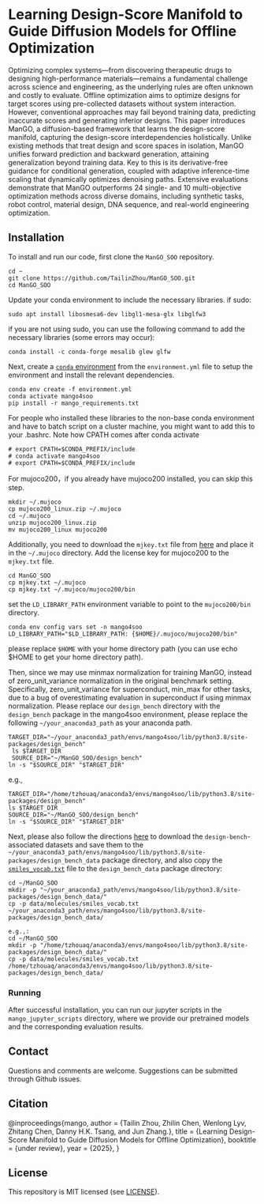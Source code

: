 
# Learning Design-Score Manifold to Guide Diffusion Models for Offline Optimization

Optimizing complex systems—from discovering therapeutic drugs to designing high-performance materials—remains a fundamental challenge across science and engineering, as the underlying rules are often unknown and costly to evaluate. 
Offline optimization aims to optimize designs for target scores using pre-collected datasets without system interaction.
However, conventional approaches may fail beyond training data, predicting inaccurate scores and generating inferior designs. 
This paper introduces ManGO, a diffusion-based framework that learns the design-score manifold, capturing the design-score interdependencies holistically.
Unlike existing methods that treat design and score spaces in isolation, ManGO unifies forward prediction and backward generation, attaining generalization beyond training data. 
Key to this is its derivative-free guidance for conditional generation, coupled with adaptive inference-time scaling that dynamically optimizes denoising paths. 
Extensive evaluations demonstrate that ManGO outperforms 24 single- and 10 multi-objective optimization methods across diverse domains, including synthetic tasks, robot control, material design, DNA sequence, and real-world engineering optimization.

## Installation

To install and run our code, first clone the `ManGO_SOO` repository.

```
cd ~
git clone https://github.com/TailinZhou/ManGO_SOO.git
cd ManGO_SOO
```

Update your conda environment to include the necessary libraries. if sudo:
```
sudo apt install libosmesa6-dev libgl1-mesa-glx libglfw3
```
if you are not using sudo, you can use the following command to add the necessary libraries (some errors may occur):
```
conda install -c conda-forge mesalib glew glfw
```

Next, create a [`conda` environment](https://conda.io/projects/conda/en/latest/user-guide/tasks/manage-environments.html#creating-an-environment-from-an-environment-yml-file) from the `environment.yml` file to setup the environment and install the relevant dependencies.

```
conda env create -f environment.yml
conda activate mango4soo
pip install -r mango_requirements.txt
```

For people who installed these libraries to the non-base conda environment and have to batch script on a cluster machine, you might want to add this to your .bashrc. Note how CPATH comes after conda activate
```
# export CPATH=$CONDA_PREFIX/include
# conda activate mango4soo
# export CPATH=$CONDA_PREFIX/include
```

For mujoco200，if you already have mujoco200 installed, you can skip this step.

```
mkdir ~/.mujoco
cp mujoco200_linux.zip ~/.mujoco
cd ~/.mujoco
unzip mujoco200_linux.zip
mv mujoco200_linux mujoco200   
```
Additionally, you need to download the `mjkey.txt` file from [here](https://www.roboti.us/license.html) and place it in the `~/.mujoco` directory.
Add the license key for mujoco200 to the `mjkey.txt` file.
```
cd ManGO_SOO
cp mjkey.txt ~/.mujoco
cp mjkey.txt ~/.mujoco/mujoco200/bin
```

set the `LD_LIBRARY_PATH` environment variable to point to the `mujoco200/bin` directory.
```
conda env config vars set -n mango4soo LD_LIBRARY_PATH="$LD_LIBRARY_PATH: {$HOME}/.mujoco/mujoco200/bin"
```
please replace `$HOME` with your home directory path (you can use echo $HOME to get your home directory path).
 

Then, since we may use minmax normalization for training ManGO, instead of zero_unit_variance normalization in the original benchmark setting.  Specifically, zero_unit_variance for superconduct, min_max for other tasks, due to a bug of overestimating evaluation in superconduct if using minmax normalization. Please replace our `design_bench` directory with the `design_bench` package in the mango4soo environment, please replace the following `~/your_anaconda3_path` as your anaconda path.

```
TARGET_DIR="~/your_anaconda3_path/envs/mango4soo/lib/python3.8/site-packages/design_bench"
 ls $TARGET_DIR   
 SOURCE_DIR="~/ManGO_SOO/design_bench"
ln -s "$SOURCE_DIR" "$TARGET_DIR"  
```
<!-- cp -r "$SOURCE_DIR" "$TARGET_DIR" 直接复制覆盖​ -->

e.g.,
```
TARGET_DIR="/home/tzhouaq/anaconda3/envs/mango4soo/lib/python3.8/site-packages/design_bench"
ls $TARGET_DIR
SOURCE_DIR="~/ManGO_SOO/design_bench"
ln -s "$SOURCE_DIR" "$TARGET_DIR"  
```
 

Next, please also follow the directions [here](https://github.com/rail-berkeley/design-bench/issues/1) to download the `design-bench`-associated datasets and save them to the `~/your_anaconda3_path/envs/mango4soo/lib/python3.8/site-packages/design_bench_data` package directory, and also copy the [`smiles_vocab.txt`](./data/molecules/smiles_vocab.txt) file to the `design_bench_data` package directory:

```
cd ~/ManGO_SOO
mkdir -p "~/your_anaconda3_path/envs/mango4soo/lib/python3.8/site-packages/design_bench_data/"
cp -p data/molecules/smiles_vocab.txt  ~/your_anaconda3_path/envs/mango4soo/lib/python3.8/site-packages/design_bench_data/
```

```
e.g.,:
cd ~/ManGO_SOO
mkdir -p "/home/tzhouaq/anaconda3/envs/mango4soo/lib/python3.8/site-packages/design_bench_data/"
cp -p data/molecules/smiles_vocab.txt /home/tzhouaq/anaconda3/envs/mango4soo/lib/python3.8/site-packages/design_bench_data/
```

### Running
After successful installation, you can run our jupyter scripts in the `mango_jupyter_scripts` directory, where we provide our pretrained models and the corresponding evaluation results.


## Contact
Questions and comments are welcome. Suggestions can be submitted through Github issues. 

## Citation
@inproceedings{mango,
    author = {Tailin Zhou, Zhilin Chen, Wenlong Lyv, Zhitang Chen, Danny H.K. Tsang, and Jun Zhang.},
    title = {Learning Design-Score Manifold to Guide Diffusion Models for Offline Optimization},
    booktitle = {under review},
    year = {2025},
}

## License

This repository is MIT licensed (see [LICENSE](LICENSE)).

